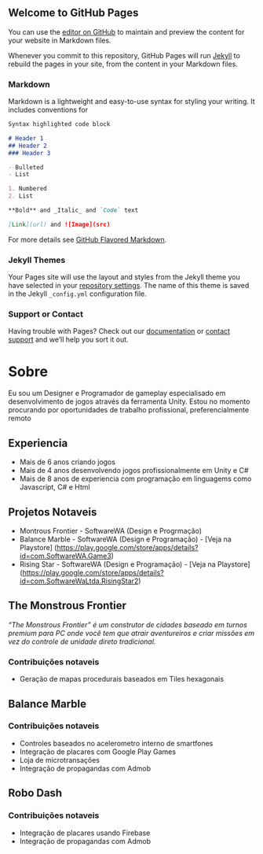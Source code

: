 ## Welcome to GitHub Pages

You can use the [editor on GitHub](https://github.com/GHGPII/portfolio-PT/edit/gh-pages/index.md) to maintain and preview the content for your website in Markdown files.

Whenever you commit to this repository, GitHub Pages will run [Jekyll](https://jekyllrb.com/) to rebuild the pages in your site, from the content in your Markdown files.

### Markdown

Markdown is a lightweight and easy-to-use syntax for styling your writing. It includes conventions for

```markdown
Syntax highlighted code block

# Header 1
## Header 2
### Header 3

- Bulleted
- List

1. Numbered
2. List

**Bold** and _Italic_ and `Code` text

[Link](url) and ![Image](src)
```

For more details see [GitHub Flavored Markdown](https://guides.github.com/features/mastering-markdown/).

### Jekyll Themes

Your Pages site will use the layout and styles from the Jekyll theme you have selected in your [repository settings](https://github.com/GHGPII/portfolio-PT/settings/pages). The name of this theme is saved in the Jekyll `_config.yml` configuration file.

### Support or Contact

Having trouble with Pages? Check out our [documentation](https://docs.github.com/categories/github-pages-basics/) or [contact support](https://support.github.com/contact) and we’ll help you sort it out.

# Sobre

Eu sou um Designer e  Programador de gameplay especialisado em desenvolvimento de jogos através da ferramenta Unity.
Estou no momento procurando por oportunidades de trabalho profissional, preferencialmente remoto

## Experiencia

- Mais de 6 anos criando jogos
- Mais de 4 anos desenvolvendo jogos profissionalmente em Unity e C#
- Mais de 8 anos de experiencia com programação em linguagems como Javascript, C# e Html

## Projetos Notaveis

- Montrous Frontier - SoftwareWA (Design e Progrmação)
- Balance Marble - SoftwareWA (Design e Programação) - [Veja na Playstore] (https://play.google.com/store/apps/details?id=com.SoftwareWA.Game3)
- Rising Star - SoftwareWA (Design e Programação) - [Veja na Playstore] (https://play.google.com/store/apps/details?id=com.SoftwareWaLtda.RisingStar2)



## The Monstrous Frontier

_“The Monstrous Frontier” é um construtor de cidades baseado em turnos premium para PC onde você tem que atrair aventureiros e criar missões em vez do controle de unidade direto tradicional._

[](/images/MFGif)


### Contribuições notaveis

- Geração de mapas procedurais baseados em Tiles hexagonais



## Balance Marble 


### Contribuições notaveis
- Controles baseados no acelerometro interno de smartfones
- Integração de placares com Google Play Games
- Loja de microtransações
- Integração de propagandas com Admob

## Robo Dash

### Contribuições notaveis
- Integração de placares usando Firebase
- Integração de propagandas com Admob
